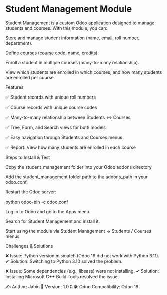 # Student Management Module

Student Management is a custom Odoo application designed to manage students and courses.
With this module, you can:

Store and manage student information (name, email, roll number, department).

Define courses (course code, name, credits).

Enroll a student in multiple courses (many-to-many relationship).

View which students are enrolled in which courses, and how many students are enrolled per course.

Features

✅ Student records with unique roll numbers

✅ Course records with unique course codes

✅ Many-to-many relationship between Students ↔ Courses

✅ Tree, Form, and Search views for both models

✅ Easy navigation through Students and Courses menus

✅ Report: View how many students are enrolled in each course

Steps to Install & Test

Copy the student_management folder into your Odoo addons directory.

Add the student_management folder path to the addons_path in your odoo.conf.

Restart the Odoo server:

python odoo-bin -c odoo.conf


Log in to Odoo and go to the Apps menu.

Search for Student Management and install it.

Start using the module via Student Management → Students / Courses menus.

Challenges & Solutions

❌ Issue: Python version mismatch (Odoo 19 did not work with Python 3.11).
✔ Solution: Switching to Python 3.10 solved the problem.

❌ Issue: Some dependencies (e.g., libsass) were not installing.
✔ Solution: Installing Microsoft C++ Build Tools resolved the issue.


✍ Author: Jahid
📌 Version: 1.0.0
🛠 Odoo Compatibility: Odoo 19

